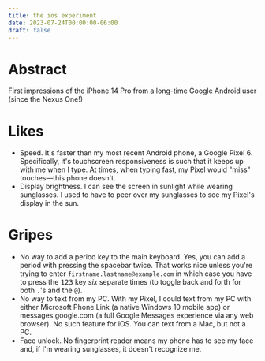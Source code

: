```yaml
---
title: the ios experiment
date: 2023-07-24T00:00:00-06:00
draft: false
---
```


# Abstract
First impressions of the iPhone 14 Pro from a long-time Google Android user (since the Nexus One!)

# Likes
- <g>Speed</g>.  It's faster than my most recent Android phone, a Google Pixel 6.  Specifically, it's touchscreen responsiveness is such that it keeps up with me when I type.  At times, when typing fast, my Pixel would "miss" touches—this phone doesn't.
- <g>Display brightness</g>.  I can see the screen in sunlight while wearing sunglasses.  I used to have to peer over my sunglasses to see my Pixel's display in the sun.

# Gripes
- <r>No way to add a period key to the main keyboard</r>.  Yes, you can add a period with pressing the spacebar twice.  That works nice unless you're trying to enter `firstname.lastname@example.com` in which case you have to press the <kbd>123</kbd> key *six* separate times (to toggle back and forth for both `.`'s and the `@`).
- <r>No way to text from my PC</r>.  With my Pixel, I could text from my PC with either Microsoft Phone Link (a native Windows 10 mobile app) or messages.google.com (a full Google Messages experience via any web browser).  No such feature for iOS.  You can text from a Mac, but not a PC.
- <r>Face unlock</r>.  No fingerprint reader means my phone has to see my face and, if I'm wearing sunglasses, it doesn't recognize me.